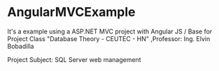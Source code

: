 # AngularMVCExample
It's a example using a ASP.NET MVC project with Angular JS / Base for Project Class "Database Theory - CEUTEC - HN" ,Professor: Ing. Elvin Bobadilla

Project Subject: SQL Server web management
